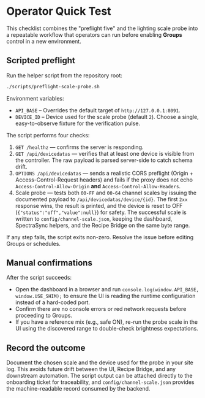 # Operator Quick Test

This checklist combines the "preflight five" and the lighting scale probe into a repeatable workflow that operators can run before enabling **Groups** control in a new environment.

## Scripted preflight

Run the helper script from the repository root:

```bash
./scripts/preflight-scale-probe.sh
```

Environment variables:

- `API_BASE` – Overrides the default target of `http://127.0.0.1:8091`.
- `DEVICE_ID` – Device used for the scale probe (default `2`). Choose a single, easy-to-observe fixture for the verification pulse.

The script performs four checks:

1. `GET /healthz` — confirms the server is responding.
2. `GET /api/devicedatas` — verifies that at least one device is visible from the controller. The raw payload is parsed server-side to catch schema drift.
3. `OPTIONS /api/devicedatas` — sends a realistic CORS preflight (Origin + Access-Control-Request headers) and fails if the proxy does not echo `Access-Control-Allow-Origin` **and** `Access-Control-Allow-Headers`.
4. Scale probe — tests both `00-FF` and `00-64` channel scales by issuing the documented payload to `/api/devicedatas/device/{id}`. The first `2xx` response wins, the result is printed, and the device is reset to OFF (`{"status":"off","value":null}`) for safety. The successful scale is written to `config/channel-scale.json`, keeping the dashboard, SpectraSync helpers, and the Recipe Bridge on the same byte range.

If any step fails, the script exits non-zero. Resolve the issue before editing Groups or schedules.

## Manual confirmations

After the script succeeds:

- Open the dashboard in a browser and run `console.log(window.API_BASE, window.USE_SHIM);` to ensure the UI is reading the runtime configuration instead of a hard-coded port.
- Confirm there are no console errors or red network requests before proceeding to Groups.
- If you have a reference mix (e.g., safe ON), re-run the probe scale in the UI using the discovered range to double-check brightness expectations.

## Record the outcome

Document the chosen scale and the device used for the probe in your site log. This avoids future drift between the UI, Recipe Bridge, and any downstream automation. The script output can be attached directly to the onboarding ticket for traceability, and `config/channel-scale.json` provides the machine-readable record consumed by the backend.
